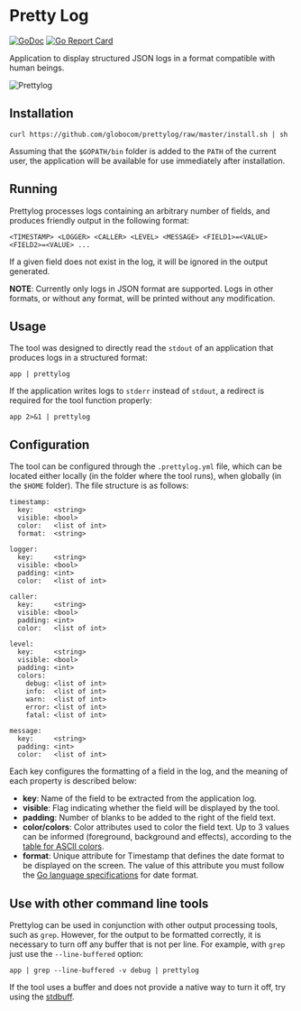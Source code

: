# Pretty Log

[![GoDoc](https://godoc.org/github.com/globocom/prettylog?status.svg)](https://godoc.org/github.com/globocom/prettylog)
[![Go Report Card](https://goreportcard.com/badge/github.com/globocom/prettylog)](https://goreportcard.com/report/github.com/globocom/prettylog)

Application to display structured JSON logs in a format compatible with human beings.

![Prettylog](https://github.com/globocom/prettylog/raw/master/prettylog.png)

## Installation

    curl https://github.com/globocom/prettylog/raw/master/install.sh | sh 

Assuming that the `$GOPATH/bin` folder is added to the `PATH` of the current user, the application will be available for use immediately after installation.


## Running

Prettylog processes logs containing an arbitrary number of fields, and produces friendly output in the following format:

    <TIMESTAMP> <LOGGER> <CALLER> <LEVEL> <MESSAGE> <FIELD1>=<VALUE> <FIELD2>=<VALUE> ...

If a given field does not exist in the log, it will be ignored in the output generated.

**NOTE**: Currently only logs in JSON format are supported. Logs in other formats, or without any format, will be printed without any modification.

## Usage

The tool was designed to directly read the `stdout` of an application that produces logs in a structured format:

    app | prettylog

If the application writes logs to `stderr` instead of `stdout`, a redirect is required for the tool function properly:

    app 2>&1 | prettylog

## Configuration

The tool can be configured through the `.prettylog.yml` file, which can be located either locally (in the folder where the tool runs), when globally (in the `$HOME` folder). The file structure is as follows:

    timestamp:
      key:     <string>
      visible: <bool> 
      color:   <list of int>
      format:  <string>

    logger:
      key:     <string>
      visible: <bool>
      padding: <int>
      color:   <list of int> 

    caller:
      key:     <string>
      visible: <bool>
      padding: <int>
      color:   <list of int>

    level:
      key:     <string>
      visible: <bool>
      padding: <int>
      colors:
        debug: <list of int>
        info:  <list of int>
        warn:  <list of int>
        error: <list of int>
        fatal: <list of int>

    message:
      key:     <string>
      padding: <int>
      color:   <list of int>

Each key configures the formatting of a field in the log, and the meaning of each property is described below:

- **key**: Name of the field to be extracted from the application log.
- **visible**: Flag indicating whether the field will be displayed by the tool.
- **padding**: Number of blanks to be added to the right of the field text.
- **color/colors**: Color attributes used to color the field text. Up to 3 values ​​can be informed (foreground, background and effects), according to the [table for ASCII colors](https://en.wikipedia.org/wiki/ANSI_escape_code#Colors).
- **format**: Unique attribute for Timestamp that defines the date format to be displayed on the screen. The value of this attribute you must follow the [Go language specifications](https://golang.org/pkg/time/#pkg-constants) for date format.

## Use with other command line tools

Prettylog can be used in conjunction with other output processing tools, such as `grep`. However, for the output to be formatted correctly, it is necessary to turn off any buffer that is not per line. For example, with `grep` just use the `--line-buffered` option:

    app | grep --line-buffered -v debug | prettylog

If the tool uses a buffer and does not provide a native way to turn it off, try using the [stdbuff](https://www.gnu.org/software/coreutils/manual/html_node/stdbuf-invocation.html).
